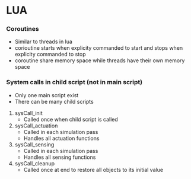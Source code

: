 # LUA

### Coroutines
- Similar to threads in lua
- corioutine starts when explicity commanded to start and stops when explicity commanded to stop 
- coroutine share memory space while threads have their own memory space

### System calls in child script (not in main script)
- Only one main script exist 
- There can be many child scripts
1. sysCall_init
    - Called once when child script is called
2. sysCall_actuation
    - Called in each simulation pass
    - Handles all actuation functions
3. sysCall_sensing
    - Called in each simulation pass
    - Handles all sensing functions
4. sysCall_cleanup
    - Called once at end to restore all objects to its initial value

